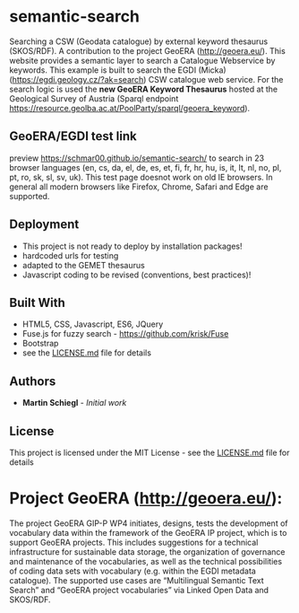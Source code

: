 # semantic-search
Searching a CSW (Geodata catalogue) by external keyword thesaurus (SKOS/RDF). A contribution to the project GeoERA (http://geoera.eu/).
This website provides a semantic layer to search a Catalogue Webservice by keywords. This example is built to search the EGDI (Micka) (https://egdi.geology.cz/?ak=search) CSW catalogue web service. For the search logic is used the **new GeoERA Keyword Thesaurus** hosted at the Geological Survey of Austria (Sparql endpoint https://resource.geolba.ac.at/PoolParty/sparql/geoera_keyword).

## GeoERA/EGDI test link
preview https://schmar00.github.io/semantic-search/ to search in 23 browser languages (en, cs, da, el, de, es, et, fi, fr, hr, hu, is, it, lt, nl, no, pl, pt, ro, sk, sl, sv, uk). This test page doesnot work on old IE browsers. In general all modern browsers like Firefox, Chrome, Safari and Edge are supported.

## Deployment
* This project is not ready to deploy by installation packages!
* hardcoded urls for testing
* adapted to the GEMET thesaurus
* Javascript coding to be revised (conventions, best practices)!

## Built With
* HTML5, CSS, Javascript, ES6, JQuery
* Fuse.js for fuzzy search - https://github.com/krisk/Fuse
* Bootstrap
* see the [LICENSE.md](LICENSE) file for details

## Authors
* **Martin Schiegl** - *Initial work* 

## License
This project is licensed under the MIT License - see the [LICENSE.md](LICENSE) file for details

# Project GeoERA (http://geoera.eu/):
The project GeoERA GIP-P WP4 initiates, designs, tests the development of vocabulary data within the framework of the GeoERA IP project, which is to support GeoERA projects. This includes suggestions for a technical infrastructure for sustainable data storage, the organization of governance and maintenance of the vocabularies, as well as the technical possibilities of coding data sets with vocabulary (e.g. within the EGDI metadata catalogue). The supported use cases are “Multilingual Semantic Text Search” and “GeoERA project vocabularies” via Linked Open Data and SKOS/RDF.
